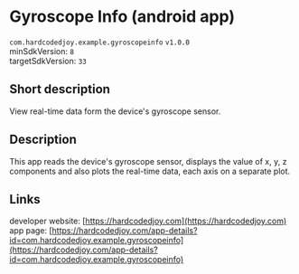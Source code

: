 # Gyroscope Info (android app)

<code>com.hardcodedjoy.example.gyroscopeinfo</code> <code>v1.0.0</code><br/>
minSdkVersion: <code>8</code><br/>
targetSdkVersion: <code>33</code><br/>

## Short description

View real-time data form the device's gyroscope sensor.


## Description

This app reads the device's gyroscope sensor, displays the value of x, y, z components and also plots the real-time data, each axis on a separate plot.


## Links

developer website: [https://hardcodedjoy.com](https://hardcodedjoy.com)<br/>
app page: [https://hardcodedjoy.com/app-details?id=com.hardcodedjoy.example.gyroscopeinfo](https://hardcodedjoy.com/app-details?id=com.hardcodedjoy.example.gyroscopeinfo)<br/>
